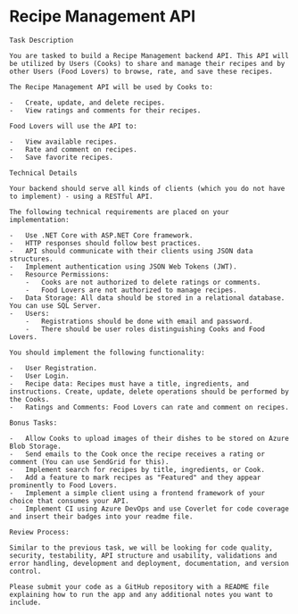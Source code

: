 #  Recipe Management API
    
    Task Description
    
    You are tasked to build a Recipe Management backend API. This API will be utilized by Users (Cooks) to share and manage their recipes and by other Users (Food Lovers) to browse, rate, and save these recipes.
    
    The Recipe Management API will be used by Cooks to:
    
    -   Create, update, and delete recipes.
    -   View ratings and comments for their recipes.
    
    Food Lovers will use the API to:
    
    -   View available recipes.
    -   Rate and comment on recipes.
    -   Save favorite recipes.
    
    Technical Details
    
    Your backend should serve all kinds of clients (which you do not have to implement) - using a RESTful API.
    
    The following technical requirements are placed on your implementation:
    
    -   Use .NET Core with ASP.NET Core framework.
    -   HTTP responses should follow best practices.
    -   API should communicate with their clients using JSON data structures.
    -   Implement authentication using JSON Web Tokens (JWT).
    -   Resource Permissions:
        -   Cooks are not authorized to delete ratings or comments.
        -   Food Lovers are not authorized to manage recipes.
    -   Data Storage: All data should be stored in a relational database. You can use SQL Server.
    -   Users:
        -   Registrations should be done with email and password.
        -   There should be user roles distinguishing Cooks and Food Lovers.
    
    You should implement the following functionality:
    
    -   User Registration.
    -   User Login.
    -   Recipe data: Recipes must have a title, ingredients, and instructions. Create, update, delete operations should be performed by the Cooks.
    -   Ratings and Comments: Food Lovers can rate and comment on recipes.
    
    Bonus Tasks:
    
    -   Allow Cooks to upload images of their dishes to be stored on Azure Blob Storage.
    -   Send emails to the Cook once the recipe receives a rating or comment (You can use SendGrid for this).
    -   Implement search for recipes by title, ingredients, or Cook.
    -   Add a feature to mark recipes as "Featured" and they appear prominently to Food Lovers.
    -   Implement a simple client using a frontend framework of your choice that consumes your API.
    -   Implement CI using Azure DevOps and use Coverlet for code coverage and insert their badges into your readme file.
    
    Review Process:
    
    Similar to the previous task, we will be looking for code quality, security, testability, API structure and usability, validations and error handling, development and deployment, documentation, and version control.
    
    Please submit your code as a GitHub repository with a README file explaining how to run the app and any additional notes you want to include.
